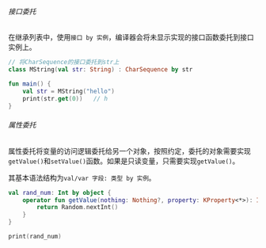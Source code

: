 ###### 接口委托

在继承列表中，使用`接口 by 实例`，编译器会将未显示实现的接口函数委托到接口实例上。

```kotlin
// 将CharSequence的接口委托到str上
class MString(val str: String) : CharSequence by str

fun main() {
    val str = MString("hello")
    print(str.get(0))   // h
}
```

###### 属性委托

属性委托将变量的访问逻辑委托给另一个对象，按照约定，委托的对象需要实现`getValue()`和`setValue()`函数。如果是只读变量，只需要实现`getValue()`。

其基本语法结构为`val/var 字段: 类型 by 实例`。

```kotlin
val rand_num: Int by object {
    operator fun getValue(nothing: Nothing?, property: KProperty<*>): Int {
        return Random.nextInt()
    }
}

print(rand_num)
```

